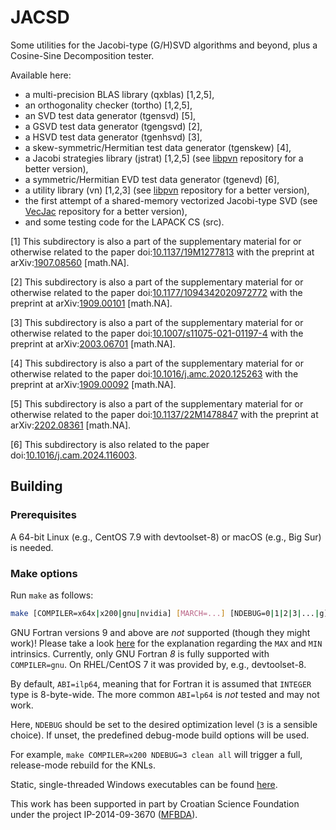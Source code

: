 # JACSD
Some utilities for the Jacobi-type (G/H)SVD algorithms and beyond, plus a Cosine-Sine Decomposition tester.

Available here:
* a multi-precision BLAS library (qxblas) \[1,2,5\],
* an orthogonality checker (tortho) \[1,2,5\],
* an SVD test data generator (tgensvd) \[5\],
* a GSVD test data generator (tgengsvd) \[2\],
* a HSVD test data generator (tgenhsvd) \[3\],
* a skew-symmetric/Hermitian test data generator (tgenskew) \[4\],
* a Jacobi strategies library (jstrat) \[1,2,5\] (see [libpvn](https://github.com/venovako/libpvn) repository for a better version),
* a symmetric/Hermitian EVD test data generator (tgenevd) \[6\],
* a utility library (vn) \[1,2,3\] (see [libpvn](https://github.com/venovako/libpvn) repository for a better version),
* the first attempt of a shared-memory vectorized Jacobi-type SVD (see [VecJac](https://github.com/venovako/VecJac) repository for a better version),
* and some testing code for the LAPACK CS (src).

\[1\] This subdirectory is also a part of the supplementary material for or otherwise related to the paper doi:[10.1137/19M1277813](https://doi.org/10.1137/19M1277813 "The LAPW Method with Eigendecomposition Based on the Hari–Zimmermann Generalized Hyperbolic SVD") with the preprint at arXiv:[1907.08560](https://arxiv.org/abs/1907.08560 "The LAPW method with eigendecomposition based on the Hari–Zimmermann generalized hyperbolic SVD") \[math.NA\].

\[2\] This subdirectory is also a part of the supplementary material for or otherwise related to the paper doi:[10.1177/1094342020972772](https://doi.org/10.1177/1094342020972772 "Implicit Hari–Zimmermann algorithm for the generalized SVD on the GPUs") with the preprint at arXiv:[1909.00101](https://arxiv.org/abs/1909.00101 "An implicit Hari–Zimmermann algorithm for the generalized SVD on the GPUs") \[math.NA\].

\[3\] This subdirectory is also a part of the supplementary material for or otherwise related to the paper doi:[10.1007/s11075-021-01197-4](https://doi.org/10.1007/s11075-021-01197-4 "A Kogbetliantz-type algorithm for the hyperbolic SVD") with the preprint at arXiv:[2003.06701](https://arxiv.org/abs/2003.06701 "A Kogbetliantz-type algorithm for the hyperbolic SVD") \[math.NA\].

\[4\] This subdirectory is also a part of the supplementary material for or otherwise related to the paper doi:[10.1016/j.amc.2020.125263](https://doi.org/10.1016/j.amc.2020.125263 "The antitriangular factorization of skew-symmetric matrices") with the preprint at arXiv:[1909.00092](https://arxiv.org/abs/1909.00092 "The antitriangular factorization of skew-symmetric matrices") \[math.NA\].

\[5\] This subdirectory is also a part of the supplementary material for or otherwise related to the paper doi:[10.1137/22M1478847](https://doi.org/10.1137/22M1478847 "Vectorization of a thread-parallel Jacobi singular value decomposition method") with the preprint at arXiv:[2202.08361](https://arxiv.org/abs/2202.08361 "Vectorization of the Jacobi-type singular value decomposition method") \[math.NA\].

\[6\] This subdirectory is also related to the paper doi:[10.1016/j.cam.2024.116003](https://doi.org/10.1016/j.cam.2024.116003 "Accurate complex Jacobi rotations").

## Building

### Prerequisites

A 64-bit Linux (e.g., CentOS 7.9 with devtoolset-8) or macOS (e.g., Big Sur) is needed.

### Make options

Run ``make`` as follows:
```bash
make [COMPILER=x64x|x200|gnu|nvidia] [MARCH=...] [NDEBUG=0|1|2|3|...|g] [ABI=ilp64|lp64] [WP=...] [all|clean|help]
```

GNU Fortran versions 9 and above are *not* supported (though they might work)!
Please take a look [here](https://gcc.gnu.org/gcc-9/changes.html) for the explanation regarding the `MAX` and `MIN` intrinsics.
Currently, only GNU Fortran *8* is fully supported with ``COMPILER=gnu``.
On RHEL/CentOS 7 it was provided by, e.g., devtoolset-8.

By default, ``ABI=ilp64``, meaning that for Fortran it is assumed that ``INTEGER`` type is 8-byte-wide.
The more common ``ABI=lp64`` is *not* tested and may not work.

Here, ``NDEBUG`` should be set to the desired optimization level (``3`` is a sensible choice).
If unset, the predefined debug-mode build options will be used.

For example, ``make COMPILER=x200 NDEBUG=3 clean all`` will trigger a full, release-mode rebuild for the KNLs.

Static, single-threaded Windows executables can be found [here](https://venovako.eu/win64/venovako.exe).

This work has been supported in part by Croatian Science Foundation under the project IP-2014-09-3670 ([MFBDA](https://web.math.pmf.unizg.hr/mfbda/)).
